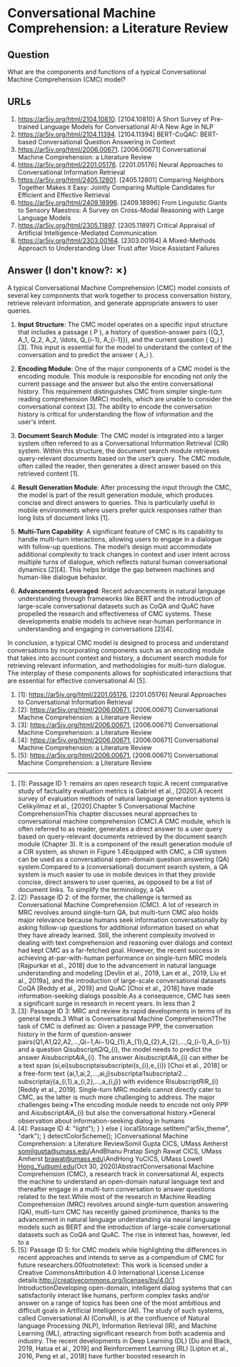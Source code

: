 # Conversational Machine Comprehension: a Literature Review

## Question

What are the components and functions of a typical Conversational Machine Comprehension (CMC) model?

## URLs

1. https://ar5iv.org/html/2104.10810. [2104.10810] A Short Survey of Pre-trained Language Models for Conversational AI-A New Age in NLP
2. https://ar5iv.org/html/2104.11394. [2104.11394] BERT-CoQAC: BERT-based Conversational Question Answering in Context
3. https://ar5iv.org/html/2006.00671. [2006.00671] Conversational Machine Comprehension: a Literature Review
4. https://ar5iv.org/html/2201.05176. [2201.05176] Neural Approaches to Conversational Information Retrieval
5. https://ar5iv.org/html/2405.12801. [2405.12801] Comparing Neighbors Together Makes it Easy: Jointly Comparing Multiple Candidates for Efficient and Effective Retrieval
6. https://ar5iv.org/html/2409.18996. [2409.18996] From Linguistic Giants to Sensory Maestros: A Survey on Cross-Modal Reasoning with Large Language Models
7. https://ar5iv.org/html/2305.11897. [2305.11897] Critical Appraisal of Artificial Intelligence-Mediated Communication
8. https://ar5iv.org/html/2303.00164. [2303.00164] A Mixed-Methods Approach to Understanding User Trust after Voice Assistant Failures

## Answer (I don't know?: ✗)

A typical Conversational Machine Comprehension (CMC) model consists of several key components that work together to process conversation history, retrieve relevant information, and generate appropriate answers to user queries. 

1. **Input Structure**: The CMC model operates on a specific input structure that includes a passage \( P \), a history of question-answer pairs \(\{Q_1, A_1, Q_2, A_2, \ldots, Q_{i-1}, A_{i-1}\}\), and the current question \( Q_i \) [3]. This input is essential for the model to understand the context of the conversation and to predict the answer \( A_i \).

2. **Encoding Module**: One of the major components of a CMC model is the encoding module. This module is responsible for encoding not only the current passage and the answer but also the entire conversational history. This requirement distinguishes CMC from simpler single-turn reading comprehension (MRC) models, which are unable to consider the conversational context [3]. The ability to encode the conversation history is critical for understanding the flow of information and the user's intent.

3. **Document Search Module**: The CMC model is integrated into a larger system often referred to as a Conversational Information Retrieval (CIR) system. Within this structure, the document search module retrieves query-relevant documents based on the user’s query. The CMC module, often called the reader, then generates a direct answer based on this retrieved content [1].

4. **Result Generation Module**: After processing the input through the CMC, the model is part of the result generation module, which produces concise and direct answers to queries. This is particularly useful in mobile environments where users prefer quick responses rather than long lists of document links [1].

5. **Multi-Turn Capability**: A significant feature of CMC is its capability to handle multi-turn interactions, allowing users to engage in a dialogue with follow-up questions. The model’s design must accommodate additional complexity to track changes in context and user intent across multiple turns of dialogue, which reflects natural human conversational dynamics [2][4]. This helps bridge the gap between machines and human-like dialogue behavior.

6. **Advancements Leveraged**: Recent advancements in natural language understanding through frameworks like BERT and the introduction of large-scale conversational datasets such as CoQA and QuAC have propelled the research and effectiveness of CMC systems. These developments enable models to achieve near-human performance in understanding and engaging in conversations [2][4].

In conclusion, a typical CMC model is designed to process and understand conversations by incorporating components such as an encoding module that takes into account context and history, a document search module for retrieving relevant information, and methodologies for multi-turn dialogue. The interplay of these components allows for sophisticated interactions that are essential for effective conversational AI [5].

1. [1]:  https://ar5iv.org/html/2201.05176, [2201.05176] Neural Approaches to Conversational Information Retrieval
2. [2]:  https://ar5iv.org/html/2006.00671, [2006.00671] Conversational Machine Comprehension: a Literature Review
3. [3]:  https://ar5iv.org/html/2006.00671, [2006.00671] Conversational Machine Comprehension: a Literature Review
4. [4]:  https://ar5iv.org/html/2006.00671, [2006.00671] Conversational Machine Comprehension: a Literature Review
5. [5]:  https://ar5iv.org/html/2006.00671, [2006.00671] Conversational Machine Comprehension: a Literature Review
---
1. [1]:  Passage ID 1: remains an open research topic.A recent comparative study of factuality evaluation metrics is Gabriel et al., [2020].A recent survey of evaluation methods of natural language generation systems is Celikyilmaz et al., [2020].Chapter 5 Conversational Machine ComprehensionThis chapter discusses neural approaches to conversational machine comprehension (CMC).A CMC module, which is often referred to as reader, generates a direct answer to a user query based on query-relevant documents retrieved by the document search module (Chapter 3). It is a component of the result generation module of a CIR system, as shown in Figure 1.4Equipped with CMC, a CIR system can be used as a conversational open-domain question answering (QA) system.Compared to a (conversational) document search system, a QA system is much easier to use in mobile devices in that they provide concise, direct answers to user queries, as opposed to be a list of document links. To simplify the terminology, a QA
2. [2]:  Passage ID 2: of the former, the challenge is termed as Conversational Machine Comprehension (CMC). A lot of research in MRC revolves around single-turn QA, but multi-turn CMC also holds major relevance because humans seek information conversationally by asking follow-up questions for additional information based on what they have already learned. Still, the inherent complexity involved in dealing with text comprehension and reasoning over dialogs and context had kept CMC as a far-fetched goal. However, the recent success in achieving at-par-with-human performance on single-turn MRC models [Rajpurkar et al., 2018] due to the advancement in natural language understanding and modeling [Devlin et al., 2019, Lan et al., 2019, Liu et al., 2019a], and the introduction of large-scale conversational datasets CoQA [Reddy et al., 2019] and QuAC [Choi et al., 2018] have made information-seeking dialogs possible.As a consequence, CMC has seen a significant surge in research in recent years. In less than 2
3. [3]:  Passage ID 3: MRC and review its rapid developments in terms of its general trends.3 What is Conversational Machine Comprehension?The task of CMC is defined as: Given a passage P𝑃P, the conversation history in the form of question-answer pairs{Q1,A1,Q2,A2,…,Qi−1,Ai−1}Q_{1},A_{1},Q_{2},A_{2},...,Q_{i-1},A_{i-1}\} and a question Qisubscript𝑄𝑖Q_{i}, the model needs to predict the answer Aisubscript𝐴𝑖A_{i}. The answer Aisubscript𝐴𝑖A_{i} can either be a text span (si,ei)subscript𝑠𝑖subscript𝑒𝑖(s_{i},e_{i}) [Choi et al., 2018] or a free-form text {ai,1,ai,2,…,ai,j}subscript𝑎𝑖1subscript𝑎𝑖2…subscript𝑎𝑖𝑗\{a_{i,1},a_{i,2},...,a_{i,j}\} with evidence Risubscript𝑅𝑖R_{i} [Reddy et al., 2019]. Single-turn MRC models cannot directly cater to CMC, as the latter is much more challenging to address. The major challenges being:•The encoding module needs to encode not only P𝑃P and Aisubscript𝐴𝑖A_{i} but also the conversational history.•General observation about information-seeking dialog in humans
4. [4]:  Passage ID 4: "light"); } } else { localStorage.setItem("ar5iv_theme", "dark"); } detectColorScheme(); }Conversational Machine Comprehension: a Literature ReviewSomil Gupta CICS, UMass Amherst somilgupta@umass.edu\AndBhanu Pratap Singh Rawat CICS, UMass Amherst brawat@umass.edu\AndHong YuCICS, UMass Lowell Hong_Yu@uml.edu(Oct 30, 2020)AbstractConversational Machine Comprehension (CMC), a research track in conversational AI, expects the machine to understand an open-domain natural language text and thereafter engage in a multi-turn conversation to answer questions related to the text.While most of the research in Machine Reading Comprehension (MRC) revolves around single-turn question answering (QA), multi-turn CMC has recently gained prominence, thanks to the advancement in natural language understanding via neural language models such as BERT and the introduction of large-scale conversational datasets such as CoQA and QuAC. The rise in interest has, however, led to a
5. [5]:  Passage ID 5: for CMC models while highlighting the differences in recent approaches and intends to serve as a compendium of CMC for future researchers.00footnotetext:  This work is licensed under a Creative CommonsAttribution 4.0 International License.License details:http://creativecommons.org/licenses/by/4.0/.1 IntroductionDeveloping open-domain, intelligent dialog systems that can satisfactorily interact like humans, perform complex tasks and/or answer on a range of topics has been one of the most ambitious and difficult goals in Artificial Intelligence (AI). The study of such systems, called Conversational AI (ConvAI), is at the confluence of Natural language Processing (NLP), Information Retrieval (IR), and Machine Learning (ML), attracting significant research from both academia and industry. The recent developments in Deep Learning (DL) [Du and Black, 2019, Hatua et al., 2019] and Reinforcement Learning (RL) [Lipton et al., 2016, Peng et al., 2018] have further boosted research in